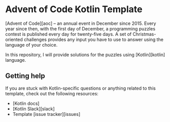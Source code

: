 # Advent of Code Kotlin Template

[Advent of Code][aoc] – an annual event in December since 2015.
Every year since then, with the first day of December, a programming puzzles contest is published every day for twenty-five days.
A set of Christmas-oriented challenges provides any input you have to use to answer using the language of your choice.

In this repository, I will provide solutions for the puzzles using [Kotlin][kotlin] language.

## Getting help

If you are stuck with Kotlin-specific questions or anything related to this template, check out the following resources:

- [Kotlin docs]
- [Kotlin Slack][slack]
- Template [issue tracker][issues]
